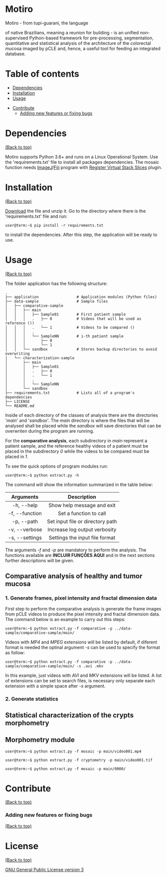 <!-- https://github.com/amphybio/endomicroscopy-analysis -->

<!-- Add banner here -->
# Motiro
<!-- Add buttons here --> <!-- ![GitHub release (latest by date including
pre-releases)](https://img.shields.io/github/v/release/navendu-pottekkat/awesome-readme?include_prereleases)
--> ![GitHub last
commit](https://img.shields.io/github/last-commit/amphybio/endomicroscopy-analysis)
![GitHub
issues](https://img.shields.io/github/issues-raw/amphybio/endomicroscopy-analysis)
![GitHub pull
requests](https://img.shields.io/github/issues-pr/amphybio/endomicroscopy-analysis)
![GitHub](https://img.shields.io/github/license/amphybio/endomicroscopy-analysis)

<!-- Describe your project in brief --> Motiro - from tupi-guarani, the language
of native Brazilians, meaning a reunion for building - is an unified
non-supervised Python-based framework for pre-processing, segmentation,
quantitative and statistical analysis of the architecture of the colorectal
mucosa imaged by pCLE and, hence, a useful tool for feeding an integrated
database.

<!-- The project title should be self explanotory and try not to make it a
mouthful. (Although exceptions exist-
**awesome-readme-writing-guide-for-open-source-projects** - would have been a
cool name)

Add a cover/banner image for your README. **Why?** Because it easily **grabs
people's attention** and it **looks cool**(*duh!obviously!*).

The best dimensions for the banner is **1280x650px**. You could also use this
for social preview of your repo.

I personally use [**Canva**](https://www.canva.com/) for creating the banner
images. All the basic stuff is **free**(*you won't need the pro version in most
cases*).

There are endless badges that you could use in your projects. And they do depend
on the project. Some of the ones that I commonly use in every projects are given
below.

I use [**Shields IO**](https://shields.io/) for making badges. It is a simple
and easy to use tool that you can use for almost all your badge cravings. -->

<!-- Some badges that you could use -->

<!-- ![GitHub release (latest by date including
pre-releases)](https://img.shields.io/github/v/release/navendu-pottekkat/awesome-readme?include_prereleases)
: This badge shows the version of the current release.

![GitHub last
commit](https://img.shields.io/github/last-commit/navendu-pottekkat/awesome-readme)
: I think it is self-explanatory. This gives people an idea about how the
  project is being maintained.

![GitHub
issues](https://img.shields.io/github/issues-raw/navendu-pottekkat/awesome-readme)
: This is a dynamic badge from [**Shields IO**](https://shields.io/) that tracks
  issues in your project and gets updated automatically. It gives the user an
  idea about the issues and they can just click the badge to view the issues.

![GitHub pull
requests](https://img.shields.io/github/issues-pr/navendu-pottekkat/awesome-readme)
: This is also a dynamic badge that tracks pull requests. This notifies the
  maintainers of the project when a new pull request comes.

![GitHub All
Releases](https://img.shields.io/github/downloads/navendu-pottekkat/awesome-readme/total):
If you are not like me and your project gets a lot of downloads(*I envy you*)
then you should have a badge that shows the number of downloads! This lets
others know how **Awesome** your project is and is worth contributing to.

![GitHub](https://img.shields.io/github/license/navendu-pottekkat/awesome-readme)
: This shows what kind of open-source license your project uses. This is good
  idea as it lets people know how they can use your project for themselves.

![Tweet](https://img.shields.io/twitter/url?style=flat-square&logo=twitter&url=https%3A%2F%2Fnavendu.me%2Fnsfw-filter%2Findex.html):
This is not essential but it is a cool way to let others know about your
project! Clicking this button automatically opens twitter and writes a tweet
about your project and link to it. All the user has to do is to click tweet.
Isn't that neat? -->

<!-- # Demo-Preview -->

<!-- Add a demo for your project -->

<!-- After you have written about your project, it is a good idea to have a
demo/preview(**video/gif/screenshots** are good options) of your project so that
people can know what to expect in your project. You could also add the demo in
the previous section with the product description.

Here is a random GIF as a placeholder.

![Random GIF](https://media.giphy.com/media/ZVik7pBtu9dNS/giphy.gif) -->

# Table of contents

<!-- After you have introduced your project, it is a good idea to add a **Table
of contents** or **TOC** as **cool** people say it. This would make it easier
for people to navigate through your README and find exactly what they are
looking for.

Here is a sample TOC(*wow! such cool!*) that is actually the TOC for this
README. -->

<!-- - [Project Title](#project-title) --> <!-- - [Demo-Preview](#demo-preview)
--> <!-- - [Table of contents](#table-of-contents) -->
- [Dependencies](#dependencies)
- [Installation](#installation)
- [Usage](#usage)
<!-- - [Development](#development) -->
- [Contribute](#contribute)
    <!-- - [Sponsor](#sponsor) -->
    - [Adding new features or fixing bugs](#adding-new-features-or-fixing-bugs)
<!-- - [License](#license) -->
<!-- - [Footer](#footer) -->

# Dependencies
[(Back to top)](#table-of-contents)

Motiro supports Python 3.6+ and runs on a Linux Operational System. Use the
'requirements.txt' file to install all packages dependencies. The mosaic
function needs [ImageJ](https://imagej.net/Welcome)/[Fiji](https://fiji.sc/)
program with [Register Virtual Stack
Slices](https://imagej.net/Register_Virtual_Stack_Slices) plugin.

# Installation
[(Back to top)](#table-of-contents)

[Download](https://github.com/amphybio/endomicroscopy-analysis/archive/master.zip)
the file and unzip it. Go to the directory where there is the 'requirements.txt'
file and run:
```console
user@term:~$ pip install -r requirements.txt
```
to install the dependencies. After this step, the application will be ready to
use.

<!-- *You might have noticed the **Back to top** button(if not, please notice,
it's right there!). This is a good idea because it makes your README **easy to
navigate.*** The first one should be how to install(how to generally use your
project or set-up for editing in their machine).

This should give the users a concrete idea with instructions on how they can use
your project repo with all the steps.

Following this steps, **they should be able to run this in their device.**

A method I use is after completing the README, I go through the instructions
from scratch and check if it is working. -->

<!-- Here is a sample instruction:

To use this project, first clone the repo on your device using the command
below:

`-``git init```

`-``git clone https://github.com/navendu-pottekkat/nsfw-filter.git``` -->

# Usage
[(Back to top)](#table-of-contents)

The folder application has the following structure:


    .
    ├── application                 # Application modules (Python files)
    ├── data-sample                 # Sample files
    │   ├── comparative-sample
    │   │   ├── main
    │   │   │   ├── Sample01        # First patient sample
    │   │   │   .   ├── 0           # Videos that will be used as reference ())
    │   │   │   .   └── 1           # Videos to be compared ()
    │   │   │   .
    │   │   │   └── SampleNN        # i-th patient sample
    │   │   │       ├── 0
    │   │   │       └── 1
    │   │   └── sandbox             # Stores backup directories to avoid overwriting
    │   └── characterization-sample
    │       ├── main
    │       │   ├── Sample01
    │       │   .   ├── 0
    │       │   .   └── 1
    │       │   .
    │       │   └── SampleNN
    │       └── sandbox
    ├── requirements.txt            # Lists all of a program's dependencies
    ├── LICENSE
    └── README.md


Inside of each directory of the classes of analysis there are the directories
'*main*' and '*sandbox*'. The *main* directory is where the files that will be
analysed shall be placed while the *sandbox* will save directories that can be
overwriten during the program are running.

For the **comparative analysis**, each subdirectory in *main* represent a
patient sample, and the reference healthy videos of a patient must be placed in
the subdirectory *0* while the videos to be compared must be placed in *1*.

To see the quick options of program modules run:
```console
user@term:~$ python extract.py -h
```
The command will show the information summarized in the table below:

|    Arguments   |            Description            |
|:--------------:|:---------------------------------:|
| -h, --help     | Show help message and exit        |
| -f, --function | Set a function to call            |
| -p, --path     | Set input file or directory path  |
| -v, --verbose  | Increase log output verbosity     |
| -s, --settings | Settings the input file format    |

The arguments *-f* and *-p* are mandatory to perform the analysis. The functions
available are **INCLUIR FUNÇÕES AQUI** and in the next sections further
descriptions will be given.

## Comparative analysis of healthy and tumor mucosa

### 1. Generate frames, pixel intensity and fractal dimension data

First step to perform the comparative analysis is generate the frame images from
pCLE videos to produce the pixel intensity and fractal dimension
data. The command below is an example to carry out this steps:

```console
user@term:~$ python extract.py -f comparative -p ../data-sample/comparative-sample/main/
```

Videos with *MP4* and *MPEG* extensions will be listed by default, if diferent
format is needed the optinal argument *-s* can be used to specify the format as follow:

```console
user@term:~$ python extract.py -f comparative -p ../data-sample/comparative-sample/main/ -s .avi .mkv
```

In this example, just videos with *AVI* and *MKV* extensions will be listed. A
list of extensions can be set to search files, is necessary only separate each
extension with a simple space after *-s* argument.

### 2. Generate statistics


## Statistical characterization of the crypts morphometry


## Morphometry module

```console
user@term:~$ python extract.py -f mosaic -p main/video001.mp4
```
```console
user@term:~$ python extract.py -f cryptometry -p main/video001.tif
```
```console
user@term:~$ python extract.py -f mosaic -p main/0000/
```
<!-- ## Statistics module -->


<!-- This is optional and it is used to give the user info on how to use the
project after installation. This could be added in the Installation section
also. -->

<!-- # Development -->
<!-- [(Back to top)](#table-of-contents) -->

<!-- This is the place where you give instructions to developers on how to
modify the code.

You could give **instructions in depth** of **how the code works** and how
everything is put together.

You could also give specific instructions to how they can setup their
development environment.

Ideally, you should keep the README simple. If you need to add more complex
explanations, use a wiki. Check out [this
wiki](https://github.com/navendu-pottekkat/nsfw-filter/wiki) for inspiration.
-->

# Contribute
[(Back to top)](#table-of-contents)

<!-- This is where you can let people know how they can **contribute** to your
project. Some of the ways are given below.

Also this shows how you can add subsections within a section. -->

<!-- ### Sponsor -->
<!-- [(Back to top)](#table-of-contents) -->

<!-- Your project is gaining traction and it is being used by thousands of
people(***with this README there will be even more***). Now it would be a good
time to look for people or organisations to sponsor your project. This could be
because you are not generating any revenue from your project and you require
money for keeping the project alive.

You could add how people can sponsor your project in this section. Add your
patreon or GitHub sponsor link here for easy access.

A good idea is to also display the sponsors with their organisation logos or
badges to show them your love!(*Someday I will get a sponsor and I can show my
love*) -->

### Adding new features or fixing bugs
[(Back to top)](#table-of-contents)

<!-- This is to give people an idea how they can raise issues or feature
requests in your projects.

You could also give guidelines for submitting and issue or a pull request to
your project.

Personally and by standard, you should use a [issue
template](https://github.com/navendu-pottekkat/nsfw-filter/blob/master/ISSUE_TEMPLATE.md)
and a [pull request
template](https://github.com/navendu-pottekkat/nsfw-filter/blob/master/PULL_REQ_TEMPLATE.md)(click
for examples) so that when a user opens a new issue they could easily format it
as per your project guidelines.

You could also add contact details for people to get in touch with you regarding
your project. -->

# License
[(Back to top)](#table-of-contents)

<!-- Adding the license to README is a good practice so that people can easily
refer to it.

Make sure you have added a LICENSE file in your project folder. **Shortcut:**
Click add new file in your root of your repo in GitHub > Set file name to
LICENSE > GitHub shows LICENSE templates > Choose the one that best suits your
project!

I personally add the name of the license and provide a link to it like below.
-->

[GNU General Public License version 3](https://opensource.org/licenses/GPL-3.0)

<!-- # Footer -->
<!-- [(Back to top)](#table-of-contents) -->

<!-- <\!-- Let's also add a footer because I love footers and also you **can** use -->
<!-- this to convey important info. -->

<!-- Let's make it an image because by now you have realised that multimedia in -->
<!-- images == cool(*please notice the subtle programming joke). -\-> -->

<!-- Leave a star in GitHub, give a clap in Medium and share this guide if you found -->
<!-- this helpful. -->

<!-- Add the footer here -->

<!--
![Footer](https://github.com/navendu-pottekkat/awesome-readme/blob/master/fooooooter.png)
-->
